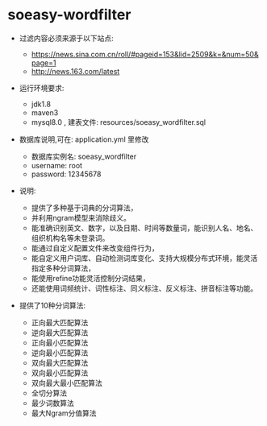 # soeasy-wordfilter

* 过滤内容必须来源于以下站点:
    * https://news.sina.com.cn/roll/#pageid=153&lid=2509&k=&num=50&page=1
    * http://news.163.com/latest


* 运行环境要求:
    * jdk1.8
    * maven3
    * mysql8.0 , 建表文件: resources/soeasy_wordfilter.sql

* 数据库说明,可在: application.yml 里修改
    * 数据库实例名: soeasy_wordfilter
    * username: root
    * password: 12345678


* 说明:
    * 提供了多种基于词典的分词算法，
    * 并利用ngram模型来消除歧义。
    * 能准确识别英文、数字，以及日期、时间等数量词，能识别人名、地名、组织机构名等未登录词。
    * 能通过自定义配置文件来改变组件行为，
    * 能自定义用户词库、自动检测词库变化、支持大规模分布式环境，能灵活指定多种分词算法，
    * 能使用refine功能灵活控制分词结果，
    * 还能使用词频统计、词性标注、同义标注、反义标注、拼音标注等功能。

* 提供了10种分词算法:
    * 正向最大匹配算法
    * 逆向最大匹配算法
    * 正向最小匹配算法
    * 逆向最小匹配算法
    * 双向最大匹配算法
    * 双向最小匹配算法
    * 双向最大最小匹配算法
    * 全切分算法
    * 最少词数算法
    * 最大Ngram分值算法

